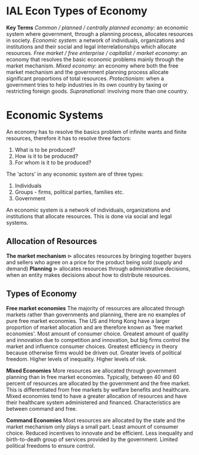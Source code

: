 # IAL Econ Types of Economy
__Key Terms__
_Common / planned / centrally planned economy_: an economic system where government, through a planning process, allocates resources in society.
_Economic system_: a network of individuals, organizations and institutions and their social and legal interrelationships which allocate resources.
_Free market / free enterprise / capitalist / market economy_: an economy that resolves the basic economic problems mainly through the market mechanism.
_Mixed economy_: an economy where both the free market mechanism and the government planning process allocate significant proportions of total resources.
_Protectionism_: when a government tries to help industries in its own country by taxing or restricting foreign goods.
_Supranational_: involving more than one country.

# __Economic Systems__
An economy has to resolve the basics problem of infinite wants and finite resources, therefore it has to resolve three factors:
1. What is to be produced?
2. How is it to be produced?
3. For whom is it to be produced?

The 'actors' in any economic system are of three types:
1. Individuals
2. Groups - firms, political parties, families etc.
3. Government

An economic system is a network of individuals, organizations and institutions that allocate resources. This is done via social and legal systems.

## __Allocation of Resources__
__The market mechanism__
$\rhd$ allocates resources by bringing together buyers and sellers who agree on a price for the product being sold (supply and demand)
__Planning__
$\rhd$ allocates resources through administrative decisions, when an entity makes decisions about how to distribute resources.

## __Types of Economy__
__Free market economies__
The majority of resources are allocated through markets rather than governments and planning, there are no examples of pure free market economies. The US and Hong Kong have a larger proportion of market allocation and are therefore known as 'free market economies'.
Most amount of consumer choice.
Greatest amount of quality and innovation due to competition and innovation, but big firms control the market and influence consumer choices.
Greatest efficiency in theory because otherwise firms would be driven out.
Greater levels of political freedom.
Higher levels of inequality.
Higher levels of risk.

__Mixed Economies__
More resources are allocated through government planning than in free market economies. Typically, between 40 and 60 percent of resources are allocated by the government and the free market.
This is differentiated from free markets by welfare benefits and healthcare.
Mixed economies tend to have a greater allocation of resources and have their healthcare system administered and financed.
Characteristics are between command and free.

__Command Economies__
Most resources are allocated by the state and the market mechanism only plays a small part.
Least amount of consumer choice.
Reduced incentives to innovate and be efficient.
Less inequality and birth-to-death group of services provided by the government.
Limited political freedoms to ensure control.